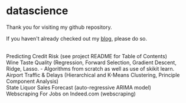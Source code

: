 # datascience

Thank you for visiting my github repository.  

If you haven't already checked out my [blog](https://peterco877.github.io/), please do so.

<br>Predicting Credit Risk (see project README for Table of Contents)
<br>Wine Taste Quality (Regression, Forward Selection, Gradient Descent, Ridge, Lasso. - Algorithms from scratch as well as use of skikit learn. 
<br>Airport Traffic & Delays (Hierarchical and K-Means Clustering, Principle Component Analysis)
<br>State Liquor Sales Forecast (auto-regressive ARIMA model) 
<br>Webscraping For Jobs on Indeed.com (webscraping)

